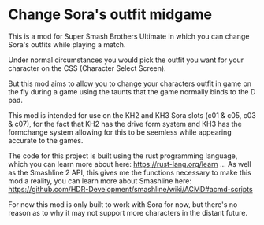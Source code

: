 # Change Sora's outfit midgame
This is a mod for Super Smash Brothers Ultimate in which you can change Sora's outfits while playing a match.


Under normal circumstances you would pick the outfit you want for your character on the CSS (Character Select Screen).

But this mod aims to allow you to change your characters outfit in game on the fly during a game using the taunts that the game normally binds to the D pad.

This mod is intended for use on the KH2 and KH3 Sora slots (c01 & c05, c03 & c07), for the fact that KH2 has the drive form system and KH3 has the formchange system allowing for this to be seemless while appearing accurate to the games.

The code for this project is built using the rust programming language, which you can learn more about here: https://rust-lang.org/learn ... As well as the Smashline 2 API, this gives me the functions necessary to make this mod a reality, you can learn more about Smashline here: https://github.com/HDR-Development/smashline/wiki/ACMD#acmd-scripts

For now this mod is only built to work with Sora for now, but there's no reason as to why it may not support more characters in the distant future.
